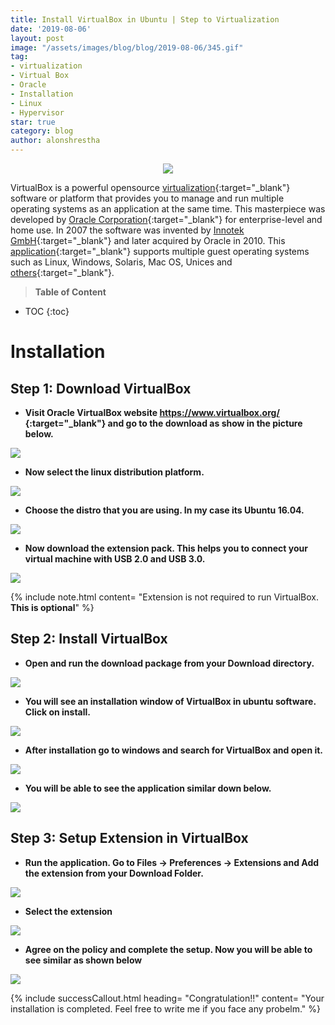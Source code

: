 ```yaml
---
title: Install VirtualBox in Ubuntu | Step to Virtualization
date: '2019-08-06'
layout: post
image: "/assets/images/blog/blog/2019-08-06/345.gif"
tag:
- virtualization
- Virtual Box
- Oracle
- Installation
- Linux
- Hypervisor
star: true
category: blog
author: alonshrestha
---
```


<p style="text-align:center;"><img src="/assets/images/blog/2019-08-06/345.gif"/></p>

VirtualBox is a powerful opensource [virtualization](https://alonshrestha.com.np/Introduction-to-Virtualization-Beginners-Guide/){:target="_blank"} software or platform that provides you to manage and run multiple operating systems as an application at the same time. This masterpiece was developed by [Oracle Corporation](https://www.oracle.com/index.html){:target="_blank"} for enterprise-level and home use. In 2007 the software was invented by [Innotek GmbH](https://www.virtualbox.org/wiki/innotek){:target="_blank"} and later acquired by Oracle in 2010.  This [application](https://en.wikipedia.org/wiki/VirtualBox){:target="_blank"} supports multiple guest operating systems such as Linux, Windows, Solaris, Mac OS, Unices and [others](https://www.virtualbox.org/wiki/Guest_OSes){:target="_blank"}.

> **Table of Content**

* TOC
{:toc}

# Installation
## Step 1: Download VirtualBox
- **Visit Oracle VirtualBox website [https://www.virtualbox.org/ ](https://www.virtualbox.org/){:target="_blank"} and go to the download as show in the picture below.**

![](/assets/images/blog/2019-08-06/1.png)

-  **Now select the linux distribution platform.**

![](/assets/images/blog/2019-08-06/2.png)

-  **Choose the distro that you are using. In my case its Ubuntu 16.04.**

![](/assets/images/blog/2019-08-06/3.png)

-  **Now download the extension pack. This helps you to connect your virtual machine with USB 2.0 and USB 3.0.**

![](/assets/images/blog/2019-08-06/4.png)

{% include note.html content= "Extension is not required to run VirtualBox. **This is optional**" %}

## Step 2: Install VirtualBox
- **Open and run the download package from your Download directory.**

![](/assets/images/blog/2019-08-06/5.png)

- **You will see an installation window of VirtualBox in ubuntu software. Click on install.**

![](/assets/images/blog/2019-08-06/6.png)

-  **After installation go to windows and  search for VirtualBox and open it.**

![](/assets/images/blog/2019-08-06/7.png)

-   **You will be able to see the application similar down below.**

![](/assets/images/blog/2019-08-06/8.png)

## Step 3: Setup Extension in VirtualBox
-   **Run the application. Go to Files -> Preferences -> Extensions and Add the extension from your Download Folder.**

![](/assets/images/blog/2019-08-06/10.png)

-  **Select the extension**

![](/assets/images/blog/2019-08-06/12.png)


-  **Agree on the policy and complete the setup. Now you will be able to see similar as shown below**

![](/assets/images/blog/2019-08-06/11.png)


{% include successCallout.html heading= "Congratulation!!" content= "Your installation is completed. Feel free to write me  if you face any probelm." %}
